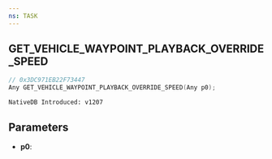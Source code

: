 ```yaml
---
ns: TASK
---
```

## GET_VEHICLE_WAYPOINT_PLAYBACK_OVERRIDE_SPEED

```c
// 0x3DC971EB22F73447
Any GET_VEHICLE_WAYPOINT_PLAYBACK_OVERRIDE_SPEED(Any p0);
```

```
NativeDB Introduced: v1207
```

## Parameters
* **p0**:
